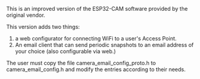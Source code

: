 This is an improved version of the ESP32-CAM software provided by the original vendor.

This version adds two things:
1) a web configurator for connecting WiFi to a user's Access Point.
2) An email client that can send periodic snapshots to an email address of your choice
(also configurable via web.)

The user must copy the file camera_email_config_proto.h to camera_email_config.h and
modify the entries according to their needs.
